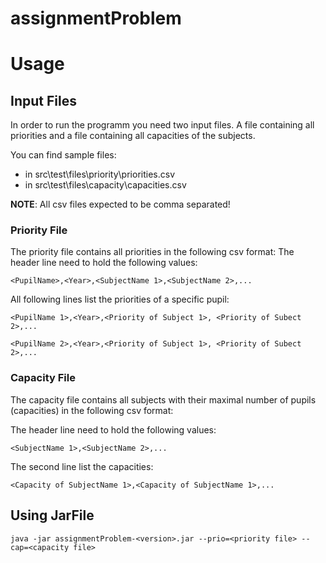 # assignmentProblem

# Usage

## Input Files

In order to run the programm you need two input files.
A file containing all priorities and a file containing all
capacities of the subjects.

You can find sample files:
- in src\test\files\priority\priorities.csv
- in src\test\files\capacity\capacities.csv

**NOTE**: All csv files expected to be comma separated!

### Priority File
The priority file contains all priorities in the following csv format:
The header line need to hold the following values:

`<PupilName>,<Year>,<SubjectName 1>,<SubjectName 2>,...`

All following lines list the priorities of a specific pupil:

`<PupilName 1>,<Year>,<Priority of Subject 1>, <Priority of Subect 2>,...`

`<PupilName 2>,<Year>,<Priority of Subject 1>, <Priority of Subect 2>,...`

### Capacity File
The capacity file contains all subjects with their maximal number of pupils (capacities) in the following csv format:

The header line need to hold the following values:

`<SubjectName 1>,<SubjectName 2>,...`

The second line list the capacities:

`<Capacity of SubjectName 1>,<Capacity of SubjectName 1>,...`

## Using JarFile
`java -jar assignmentProblem-<version>.jar --prio=<priority file> --cap=<capacity file>`
